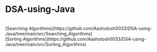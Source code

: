 # DSA-using-Java
<br>
[Searching Algorithms](https://github.com/Aashutosh0033/DSA-using-Java/tree/main/src/Searching_Algorithms)<br>
[Sorting Algorithms](https://github.com/Aashutosh0033/DSA-using-Java/tree/main/src/Sorting_Algorithms)<br>
